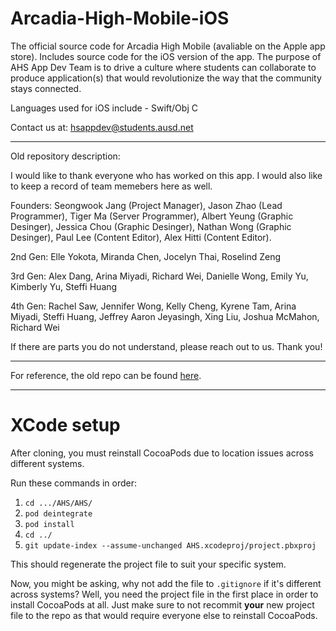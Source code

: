# Arcadia-High-Mobile-iOS

The official source code for Arcadia High Mobile (avaliable on the Apple app store). Includes source code for the iOS version of the app. 
The purpose of AHS App Dev Team is to drive a culture where students can collaborate to produce application(s) that would revolutionize the way that the community stays connected.

Languages used for iOS include - Swift/Obj C

Contact us at: hsappdev@students.ausd.net

---
Old repository description:

I would like to thank everyone who has worked on this app. I would also like to keep a record of team memebers here as well.

Founders: Seongwook Jang (Project Manager), Jason Zhao (Lead Programmer), Tiger Ma (Server Programmer), Albert Yeung (Graphic Desinger), Jessica Chou (Graphic Desinger), Nathan Wong (Graphic Desinger), Paul Lee (Content Editor), Alex Hitti (Content Editor).

2nd Gen: Elle Yokota, Miranda Chen, Jocelyn Thai, Roselind Zeng

3rd Gen: Alex Dang, Arina Miyadi, Richard Wei, Danielle Wong, Emily Yu, Kimberly Yu, Steffi Huang

4th Gen: Rachel Saw, Jennifer Wong, Kelly Cheng, Kyrene Tam, Arina Miyadi, Steffi Huang, Jeffrey Aaron Jeyasingh, Xing Liu, Joshua McMahon, Richard Wei

If there are parts you do not understand, please reach out to us. Thank you!

---
For reference, the old repo can be found [here](https://github.com/AHSAppDevTeam/Arcadia-High-Mobile).

---

# XCode setup 

After cloning, you must reinstall CocoaPods due to location issues across different systems.

Run these commands in order:
1. `cd .../AHS/AHS/`
2. `pod deintegrate`
3. `pod install`
4. `cd ../`
5. `git update-index --assume-unchanged AHS.xcodeproj/project.pbxproj`

This should regenerate the project file to suit your specific system.

Now, you might be asking, why not add the file to `.gitignore` if it's different across systems? Well, you need the project file in the first place in order to install CocoaPods at all. Just make sure to not recommit **your** new project file to the repo as that would require everyone else to reinstall CocoaPods.
